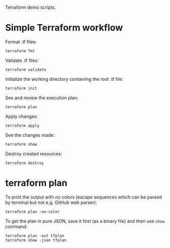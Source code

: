 Terraform demo scripts.

# Simple Terraform workflow

Format .tf files:
```
terraform fmt
```
Validate .tf files:
```
terraform validate
```
Initialize the working directory containing the root .tf file:
```
terraform init
```
See and review the execution plan:
```
terraform plan
```
Apply changes:
```
terraform apply
```
See the changes made:
```
terraform show
```
Destroy created resources:
```
terraform destroy
```

# terraform plan

To print the output with no colors (escape sequences which can be parsed by terminal but not e.g. GitHub web parser):
```
terraform plan -no-color
```

To get the plan in pure JSON, save it first (as a binary file) and then use `show` command:
```
terraform plan -out tfplan
terraform show -json tfplan
```



